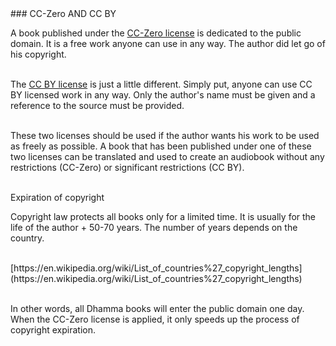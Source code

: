 <div id="cc-zero-and-cc-by" markdown="1">
### CC-Zero AND CC BY
</div>

A book published under the [CC-Zero license](https://creativecommons.org/publicdomain/zero/1.0/) is dedicated to the public domain. It is a free work anyone can use in any way. The author did let go of his copyright. <br><br>

The [CC BY license](https://creativecommons.org/licenses/by/4.0/) is just a little different. Simply put, anyone can use CC BY licensed work in any way. Only the author's name must be given and a reference to the source must be provided. <br><br>

These two licenses should be used if the author wants his work to be used as freely as possible. A book that has been published under one of these two licenses can be translated and used to create an audiobook without any restrictions (CC-Zero) or significant restrictions (CC BY).<br><br>

<div class="underline"> Expiration of copyright </div>

Copyright law protects all books only for a limited time. It is usually for the life of the author + 50-70 years. The number of years depends on the country.<br><br>

<div class="do-not-break-out" markdown="1">
[https://en.wikipedia.org/wiki/List_of_countries%27_copyright_lengths](https://en.wikipedia.org/wiki/List_of_countries%27_copyright_lengths)
</div>
<br>

In other words, all Dhamma books will enter the public domain one day. When the CC-Zero license is applied, it only speeds up the process of copyright expiration.<br><br>
